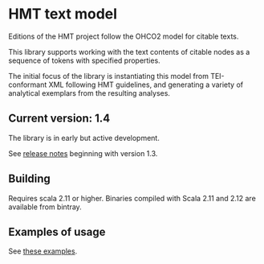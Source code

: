 # HMT text model

Editions of the HMT project follow the OHCO2 model for citable texts.

This library supports working with the text contents of citable nodes as a sequence of tokens with specified properties.

The initial focus of the library is instantiating this model from TEI-conformant XML following HMT guidelines, and generating a variety of analytical exemplars from the resulting analyses.

## Current version: 1.4

 The library is in early but active development.

 See [release notes](releases.md) beginning with version 1.3.




## Building

 Requires scala 2.11 or higher.  Binaries compiled with Scala 2.11 and 2.12 are available from bintray.

## Examples of usage

See [these examples](examples.md).
